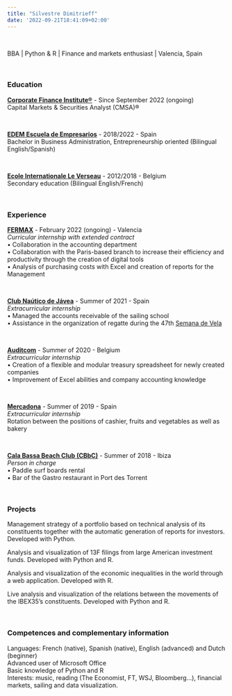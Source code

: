 ```yaml
---
title: "Silvestre Dimitrieff"
date: '2022-09-21T18:41:09+02:00'
---
```

<p>&nbsp;</p>

<p class="cv_header">BBA | Python & R | Finance and markets enthusiast | Valencia, Spain</p>

<p>&nbsp;</p>

### Education

**[Corporate Finance Institute®](https://corporatefinanceinstitute.com/ "Check CFI's website")** - Since September 2022 (ongoing)<br>
Capital Markets & Securities Analyst (CMSA)®
<p>&nbsp;</p>

**[EDEM Escuela de Empresarios](https://edem.eu/en/ "Check EDEM's website")** -  2018/2022 - Spain<br>
Bachelor in Business Administration, Entrepreneurship oriented (Bilingual English/Spanish)<br>
<p>&nbsp;</p>

**[Ecole Internationale Le Verseau](https://www.eiverseau.be/ "Check Le Verseau's website")** - 2012/2018 - Belgium<br>
Secondary education (Bilingual English/French)
<p>&nbsp;</p>

### Experience

**[FERMAX](https://www.fermax.com/intl-en "Check FERMAX's website")** - February 2022 (ongoing) - Valencia<br>
_Curricular internship with extended contract_<br>
• Collaboration in the accounting department<br>
•	Collaboration with the Paris-based branch to increase their efficiency and productivity through the creation of digital tools<br>
•	Analysis of purchasing costs with Excel and creation of reports for the Management<br>
<p>&nbsp;</p>

**[Club Naútico de Jávea](https://cnjavea.net/ "Check CNJ's website")** - Summer of 2021 - Spain<br>
_Extracurricular internship_<br>
• Managed the accounts receivable of the sailing school<br>
•	Assistance in the organization of regatte during the 47th [Semana de Vela](https://www.abc.es/deportes/vela/vela-ligera/abci-115-regatistas-participaronn-47-semana-vela-club-nautico-javea-202108161253_noticia.html "More info on that")<br>
<p>&nbsp;</p>

**[Auditcom](https://www.companyweb.be/societe/auditcom/sprl/439360312 "Check Auditcom's website")** - Summer of 2020 - Belgium<br>
_Extracurricular internship_<br>
•	Creation of a flexible and modular treasury spreadsheet for newly created companies<br>
•	Improvement of Excel abilities and company accounting knowledge<br>
<p>&nbsp;</p>

**[Mercadona](https://www.mercadona.es/ "Check Mercadona's website")** - Summer of 2019 - Spain<br>
_Extracurricular internship_<br>
Rotation between the positions of cashier, fruits and vegetables as well as bakery<br>
<p>&nbsp;</p>

**[Cala Bassa Beach Club (CBbC)](https://www.cbbcgroup.com/cbbc/cala-bassa-beach-club/ "Check CBbC's website")** - Summer of 2018 - Ibiza<br>
_Person in charge_<br>
•	Paddle surf boards rental<br>
•	Bar of the Gastro restaurant in Port des Torrent<br>
<p>&nbsp;</p>

### Projects

Management strategy of a portfolio based on technical analysis of its constituents together with the automatic generation of reports for investors. Developed with Python. 

Analysis and visualization of 13F filings from large American investment funds. Developed with Python and R.

Analysis and visualization of the economic inequalities in the world through a web application. Developed with R.

Live analysis and visualization of the relations between the movements of the IBEX35’s constituents. Developed with Python and R. 
<p>&nbsp;</p>

### Competences and complementary information

Languages: French (native), Spanish (native), English (advanced) and Dutch (beginner)<br>
Advanced user of Microsoft Office<br>
Basic knowledge of Python and R<br>
Interests: music, reading (The Economist, FT, WSJ, Bloomberg…), financial markets, sailing and data visualization.<br>



